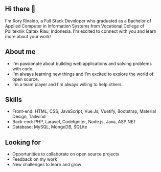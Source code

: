 ## Hi there 👋

I'm Rory Rinaldo, a Full Stack Developer who graduated as a Bachelor of Applied Computer in Information Systems from Vocational College of Politeknik Caltex Riau, Indonesia. I'm excited to connect with you and learn more about your work! 

**About me**
---
* I'm passionate about building web applications and solving problems with code.
* I'm always learning new things and I'm excited to explore the world of open source.
* I'm a team player and I'm always willing to help others.

**Skills**
----
* Front-end: HTML, CSS, JavaScript, Vue.Js, Vuetify, Bootstrap, Material Design, Tailwind
* Back-end: PHP, Laravel, CodeIgniter, Node.js, Java, ASP.NET
* Database: MySQL, MongoDB, SQLite 

**Looking for**
---
* Opportunities to collaborate on open source projects
* Feedback on my work
* New challenges to learn and grow



